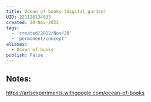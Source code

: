 ```yaml
---
title: Ocean of books (digital garden)
UID: 221120134033
created: 20-Nov-2022
tags:
  - 'created/2022/Nov/20'
  - 'permanent/concept'
aliases:
  - Ocean of books
publish: False
---
```

## Notes:
https://artsexperiments.withgoogle.com/ocean-of-books



